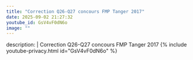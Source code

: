 ```yaml
---
title: "Correction Q26-Q27 concours FMP Tanger 2017"
date: 2025-09-02 21:27:32 
youtube_id: GsV4vF0dN6o
image: ""
---
```

description: |
  Correction Q26-Q27 concours FMP Tanger 2017
{% include youtube-privacy.html id="GsV4vF0dN6o" %}
